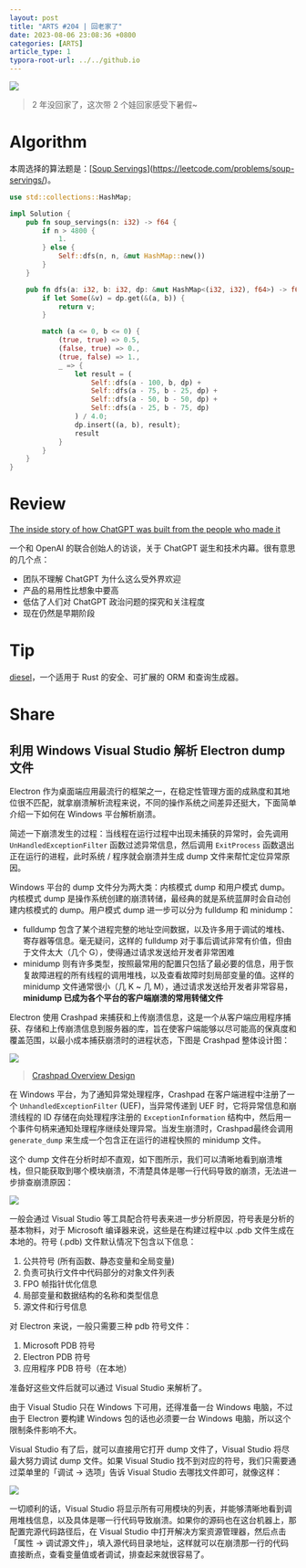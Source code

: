 ```yaml
---
layout: post
title: "ARTS #204 | 回老家了"
date: 2023-08-06 23:08:36 +0800
categories: [ARTS]
article_type: 1
typora-root-url: ../../github.io
---
```


![](/assets/img/204-caption.PNG)

> 2 年没回家了，这次带 2 个娃回家感受下暑假~

# Algorithm

本周选择的算法题是：[[Soup Servings](https://leetcode.com/problems/soup-servings/)](https://leetcode.com/problems/soup-servings/)。

```rust
use std::collections::HashMap;

impl Solution {
    pub fn soup_servings(n: i32) -> f64 {
        if n > 4800 {
            1.
        } else {
            Self::dfs(n, n, &mut HashMap::new())
        }
    }

    pub fn dfs(a: i32, b: i32, dp: &mut HashMap<(i32, i32), f64>) -> f64 {
        if let Some(&v) = dp.get(&(a, b)) {
            return v;
        }

        match (a <= 0, b <= 0) {
            (true, true) => 0.5,
            (false, true) => 0.,
            (true, false) => 1.,
            _ => {
                let result = (
                    Self::dfs(a - 100, b, dp) +
                    Self::dfs(a - 75, b - 25, dp) +
                    Self::dfs(a - 50, b - 50, dp) + 
                    Self::dfs(a - 25, b - 75, dp)
                ) / 4.0;
                dp.insert((a, b), result);
                result
            }
        }
    }
}
```


# Review

[The inside story of how ChatGPT was built from the people who made it](https://www.technologyreview.com/2023/03/03/1069311/inside-story-oral-history-how-chatgpt-built-openai/)

一个和 OpenAI 的联合创始人的访谈，关于 ChatGPT 诞生和技术内幕。很有意思的几个点：

- 团队不理解 ChatGPT 为什么这么受外界欢迎
- 产品的易用性比想象中要高
- 低估了人们对 ChatGPT 政治问题的探究和关注程度
- 现在仍然是早期阶段

# Tip

[diesel](https://docs.rs/diesel/latest/diesel/)，一个适用于 Rust 的安全、可扩展的 ORM 和查询生成器。

# Share

## 利用 Windows Visual Studio 解析 Electron dump 文件

Electron 作为桌面端应用最流行的框架之一，在稳定性管理方面的成熟度和其地位很不匹配，就拿崩溃解析流程来说，不同的操作系统之间差异还挺大，下面简单介绍一下如何在 Windows 平台解析崩溃。

简述一下崩溃发生的过程：当线程在运行过程中出现未捕获的异常时，会先调用 `UnHandledExceptionFilter` 函数过滤异常信息，然后调用 `ExitProcess` 函数退出正在运行的进程，此时系统 / 程序就会崩溃并生成 dump 文件来帮忙定位异常原因。

Windows 平台的 dump 文件分为两大类：内核模式 dump 和用户模式 dump。内核模式 dump 是操作系统创建的崩溃转储，最经典的就是系统蓝屏时会自动创建内核模式的 dump。用户模式 dump 进一步可以分为 fulldump 和 minidump：

- fulldump 包含了某个进程完整的地址空间数据，以及许多用于调试的堆栈、寄存器等信息。毫无疑问，这样的 fulldump 对于事后调试非常有价值，但由于文件太大（几个 G），使得通过请求发送给开发者非常困难
- minidump 则有许多类型，按照最常用的配置只包括了最必要的信息，用于恢复故障进程的所有线程的调用堆栈，以及查看故障时刻局部变量的值。这样的 minidump 文件通常很小（几 K ~ 几 M），通过请求发送给开发者非常容易，**minidump 已成为各个平台的客户端崩溃的常用转储文件**

Electron 使用 Crashpad 来捕获和上传崩溃信息，这是一个从客户端应用程序捕获、存储和上传崩溃信息到服务器的库，旨在使客户端能够以尽可能高的保真度和覆盖范围，以最小成本捕获崩溃时的进程状态，下图是 Crashpad 整体设计图：

![](/assets/img/204-1.png)

> [Crashpad Overview Design](https://chromium.googlesource.com/crashpad/crashpad/+/refs/heads/main/doc/overview_design.md)

在 Windows 平台，为了通知异常处理程序，Crashpad 在客户端进程中注册了一个 `UnhandledExceptionFilter` (UEF)，当异常传递到 UEF 时，它将异常信息和崩溃线程的 ID 存储在向处理程序注册的 `ExceptionInformation` 结构中，然后用一个事件句柄来通知处理程序继续处理异常。当发生崩溃时，Crashpad最终会调用 `generate_dump` 来生成一个包含正在运行的进程快照的 minidump 文件。

这个 dump 文件在分析时却不直观，如下图所示，我们可以清晰地看到崩溃堆栈，但只能获取到哪个模块崩溃，不清楚具体是哪一行代码导致的崩溃，无法进一步排查崩溃原因：

![](/assets/img/204-2.png)

一般会通过 Visual Studio 等工具配合符号表来进一步分析原因，符号表是分析的基本物料，对于 Microsoft 编译器来说，这些是在构建过程中以 .pdb 文件生成在本地的。符号 (.pdb) 文件默认情况下包含以下信息：

1. 公共符号 (所有函数、静态变量和全局变量)
2. 负责可执行文件中代码部分的对象文件列表
3. FPO 帧指针优化信息
4. 局部变量和数据结构的名称和类型信息
5. 源文件和行号信息

对 Electron 来说，一般只需要三种 pdb 符号文件：

1. Microsoft PDB 符号
2. Electron PDB 符号
3. 应用程序 PDB 符号（在本地）

准备好这些文件后就可以通过 Visual Studio 来解析了。

由于 Visual Studio 只在 Windows 下可用，还得准备一台 Windows 电脑，不过由于 Electron 要构建 Windows 包的话也必须要一台 Windows 电脑，所以这个限制条件影响不大。

Visual Studio 有了后，就可以直接用它打开 dump 文件了，Visual Studio 将尽最大努力调试 dump 文件。如果 Visual Studio 找不到对应的符号，我们只需要通过菜单里的「调试 -> 选项」告诉 Visual Studio 去哪找文件即可，就像这样：

![](/assets/img/204-3.png)

一切顺利的话，Visual Studio 将显示所有可用模块的列表，并能够清晰地看到调用堆栈信息，以及具体是哪一行代码导致崩溃。如果你的源码也在这台机器上，那配置完源代码路径后，在 Visual Studio 中打开解决方案资源管理器，然后点击「属性 -> 调试源文件」，填入源代码目录地址，这样就可以在崩溃那一行的代码直接断点，查看变量值或者调试，排查起来就很容易了。
